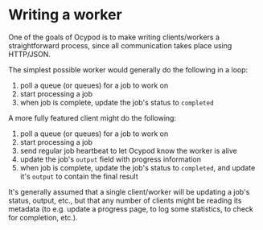 # Writing a worker

One of the goals of Ocypod is to make writing clients/workers a
 straightforward process, since all communication takes place using HTTP/JSON.

The simplest possible worker would generally do the following in a loop:

1. poll a queue (or queues) for a job to work on
2. start processing a job
3. when job is complete, update the job's status to `completed`

A more fully featured client might do the following:

1. poll a queue (or queues) for a job to work on
2. start processing a job
3. send regular job heartbeat to let Ocypod know the worker is alive
4. update the job's `output` field with progress information
5. when job is complete, update the job's status to `completed`, and update it's `output` to contain the final result

It's generally assumed that a single client/worker will be updating a job's
status, output, etc., but that any number of clients might be reading its
metadata (to e.g. update a progress page, to log some statistics, to
check for completion, etc.).
